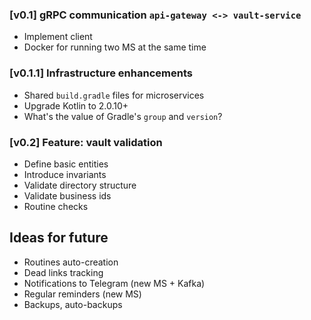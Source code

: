### [v0.1] gRPC communication `api-gateway <-> vault-service`

- Implement client
- Docker for running two MS at the same time

### [v0.1.1] Infrastructure enhancements

- Shared `build.gradle` files for microservices
- Upgrade Kotlin to 2.0.10+
- What's the value of Gradle's `group` and `version`?

### [v0.2] Feature: vault validation

- Define basic entities
- Introduce invariants
- Validate directory structure
- Validate business ids
- Routine checks

## Ideas for future

- Routines auto-creation
- Dead links tracking
- Notifications to Telegram (new MS + Kafka)
- Regular reminders (new MS)
- Backups, auto-backups
